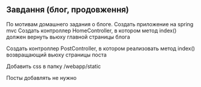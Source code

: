 ## Завдання (блог, продовження)
По мотивам домашнего задания о блоге.
Создать приложение на spring mvc
Создать контроллер HomeController, в котором
метод index() должен вернуть вьюху главной
страницы блога

Создать контроллер PostController, в котором
реализовать метод index() возвращающий вьюху
страницы поста

Добавить css в папку /webapp/static

Посты добавлять не нужно
